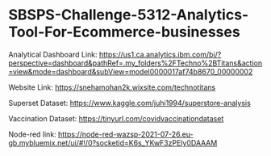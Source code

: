 # SBSPS-Challenge-5312-Analytics-Tool-For-Ecommerce-businesses
Analytical Dashboard Link: https://us1.ca.analytics.ibm.com/bi/?perspective=dashboard&pathRef=.my_folders%2FTechno%2BTitans&action=view&mode=dashboard&subView=model0000017af74b8670_00000002

Website Link: https://snehamohan2k.wixsite.com/technotitans

Superset Dataset: https://www.kaggle.com/juhi1994/superstore-analysis

Vaccination Dataset: https://tinyurl.com/covidvaccinationdataset

Node-red link: https://node-red-wazsp-2021-07-26.eu-gb.mybluemix.net/ui/#!/0?socketid=K6s_YKwF3zPEly0DAAAM


